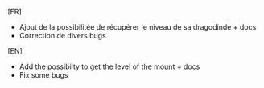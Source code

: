 [FR]

- Ajout de la possibilitée de récupérer le niveau de sa dragodinde + docs
- Correction de divers bugs

[EN]

- Add the possibilty to get the level of the mount + docs
- Fix some bugs
